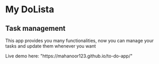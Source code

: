 <h1>My DoLista</h1>
<h2>Task management</h2>
<p>This app provides you many functionalities, now you can manage your tasks and update them whenever you want</p>
<p>Live demo here: "https://mahanoor123.github.io/to-do-app/"</p>
